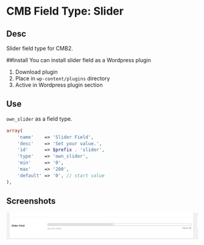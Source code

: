 # CMB Field Type: Slider

## Desc
Slider field type for CMB2.

##Install
You can install slider field as a Wordpress plugin

1. Download plugin
2. Place in `wp-content/plugins` directory
3. Active in Wordpress plugin section

## Use
`own_slider` as a field type.

```php
array(
	'name'    => 'Slider Field',
	'desc'    => 'Set your value.',
	'id'      => $prefix . 'slider',
	'type'    => 'own_slider',
	'min'     => '0',
	'max'     => '200',
	'default' => '0', // start value
),
```
## Screenshots

![Image](screen-1.jpg?raw=true)

